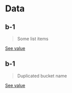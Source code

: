 # Data



## b-1
> Some list items

[See value](./b-1/0--some_list_items/value/index.hbs "See value")


## b-1
> Duplicated bucket name

[See value](./b-1/1--duplicated_bucket_name/value/index.hbs "See value")
